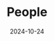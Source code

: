 ---
title: People
date: 2024-10-24

type: landing

sections:
  - block: people
    content:
      title: Meet the Team
      # Choose which groups/teams of users to display.
      #   Edit `user_groups` in each user's profile to add them to one or more of these groups.
      user_groups:
          - Principal Investigators
          - Postdocs
          - PhD Students
          - Masters Students
          - Undergraduate Students
          - Administration
          - Visitors
          - Alumni
          
      sort_by: Params.last_name
      sort_ascending: true
    design:
      show_interests: false
      show_role: true
      show_social: true

  - block: markdown
    content:
      title: Photo Gallery
      subtitle: Snapshots of Togetherness — Our Team Story
      text: |

    design:
      columns: '1'
      view: card
      # For the Showcase view, do you want to flip alternate rows?
      flip_alt_rows: true
      image: 
        filename: cover3.jpg
        filename: a36ff071733481491d387d05cb2a6aa.jpg
        filename: 9648088d130e1e9ffd81e8ee2221fdb.jpg
        filters:
          brightness: 1
        parallax: false
        position: center
        size: contain
        text_color_light: true
---